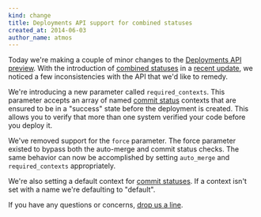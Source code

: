 ```yaml
---
kind: change
title: Deployments API support for combined statuses
created_at: 2014-06-03
author_name: atmos
---
```


Today we're making a couple of minor changes to the [Deployments API preview][2]. With the introduction of [combined statuses][4] in a [recent update][3], we noticed a few inconsistencies with the API that we'd like to remedy.

We're introducing a new parameter called `required_contexts`. This parameter accepts an array of named [commit status][5] contexts that are ensured to be in a "success" state before the deployment is created. This allows you to verify that more than one system verified your code before you deploy it.

We've removed support for the `force` parameter. The force parameter existed to bypass both the auto-merge and commit status checks. The same behavior can now be accomplished by setting `auto_merge` and `required_contexts` appropriately.

We're also setting a default context for [commit statuses][5]. If a context isn't set with a name we're defaulting to "default".

If you have any questions or concerns, [drop us a line][1].

[1]: https://github.com/contact?form[subject]=Deployments+API
[2]: https://developer.github.com/changes/2014-01-09-preview-the-new-deployments-api/
[3]: https://developer.github.com/changes/2014-04-10-deployment-api-preview-extension/
[4]: https://developer.github.com/changes/2014-03-27-combined-status-api/
[5]: https://developer.github.com/v3/repos/statuses/
